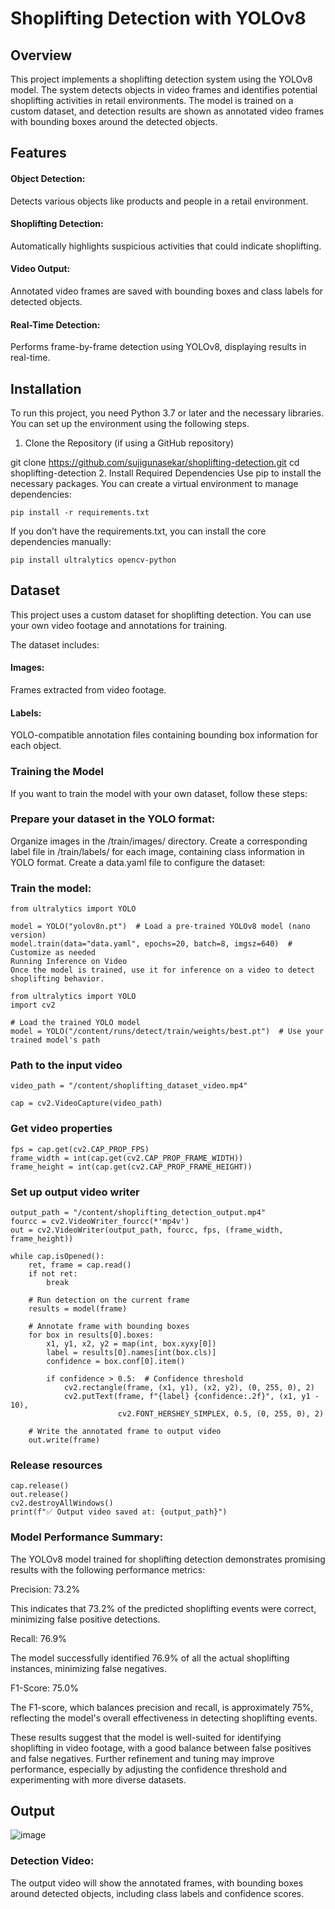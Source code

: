 # Shoplifting Detection with YOLOv8

## Overview
This project implements a shoplifting detection system using the YOLOv8 model. The system detects objects in video frames and identifies potential shoplifting activities in retail environments. The model is trained on a custom dataset, and detection results are shown as annotated video frames with bounding boxes around the detected objects.
## Features
#### Object Detection: 
Detects various objects like products and people in a retail environment.
#### Shoplifting Detection:
Automatically highlights suspicious activities that could indicate shoplifting.
#### Video Output: 
Annotated video frames are saved with bounding boxes and class labels for detected objects.
#### Real-Time Detection:
Performs frame-by-frame detection using YOLOv8, displaying results in real-time.
## Installation
To run this project, you need Python 3.7 or later and the necessary libraries. You can set up the environment using the following steps.

1. Clone the Repository (if using a GitHub repository)

git clone https://github.com/sujigunasekar/shoplifting-detection.git
cd shoplifting-detection
2. Install Required Dependencies
Use pip to install the necessary packages. You can create a virtual environment to manage dependencies:
```
pip install -r requirements.txt
```
If you don’t have the requirements.txt, you can install the core dependencies manually:
```
pip install ultralytics opencv-python
```
## Dataset
This project uses a custom dataset for shoplifting detection. You can use your own video footage and annotations for training.

The dataset includes:

#### Images: 
Frames extracted from video footage.
#### Labels:
YOLO-compatible annotation files containing bounding box information for each object.
### Training the Model
If you want to train the model with your own dataset, follow these steps:

### Prepare your dataset in the YOLO format:

Organize images in the /train/images/ directory.
Create a corresponding label file in /train/labels/ for each image, containing class information in YOLO format.
Create a data.yaml file to configure the dataset:

### Train the model:
```
from ultralytics import YOLO

model = YOLO("yolov8n.pt")  # Load a pre-trained YOLOv8 model (nano version)
model.train(data="data.yaml", epochs=20, batch=8, imgsz=640)  # Customize as needed
Running Inference on Video
Once the model is trained, use it for inference on a video to detect shoplifting behavior.

from ultralytics import YOLO
import cv2

# Load the trained YOLO model
model = YOLO("/content/runs/detect/train/weights/best.pt")  # Use your trained model's path
```
### Path to the input video
```
video_path = "/content/shoplifting_dataset_video.mp4"

cap = cv2.VideoCapture(video_path)
```
### Get video properties
```
fps = cap.get(cv2.CAP_PROP_FPS)
frame_width = int(cap.get(cv2.CAP_PROP_FRAME_WIDTH))
frame_height = int(cap.get(cv2.CAP_PROP_FRAME_HEIGHT))
```
### Set up output video writer
```
output_path = "/content/shoplifting_detection_output.mp4"
fourcc = cv2.VideoWriter_fourcc(*'mp4v')
out = cv2.VideoWriter(output_path, fourcc, fps, (frame_width, frame_height))

while cap.isOpened():
    ret, frame = cap.read()
    if not ret:
        break

    # Run detection on the current frame
    results = model(frame)

    # Annotate frame with bounding boxes
    for box in results[0].boxes:
        x1, y1, x2, y2 = map(int, box.xyxy[0])
        label = results[0].names[int(box.cls)]
        confidence = box.conf[0].item()

        if confidence > 0.5:  # Confidence threshold
            cv2.rectangle(frame, (x1, y1), (x2, y2), (0, 255, 0), 2)
            cv2.putText(frame, f"{label} {confidence:.2f}", (x1, y1 - 10),
                        cv2.FONT_HERSHEY_SIMPLEX, 0.5, (0, 255, 0), 2)

    # Write the annotated frame to output video
    out.write(frame)
```
### Release resources
```
cap.release()
out.release()
cv2.destroyAllWindows()
print(f"✅ Output video saved at: {output_path}")
```

### Model Performance Summary:
The YOLOv8 model trained for shoplifting detection demonstrates promising results with the following performance metrics:

Precision: 73.2%

This indicates that 73.2% of the predicted shoplifting events were correct, minimizing false positive detections.

Recall: 76.9%

The model successfully identified 76.9% of all the actual shoplifting instances, minimizing false negatives.

F1-Score: 75.0%

The F1-score, which balances precision and recall, is approximately 75%, reflecting the model's overall effectiveness in detecting shoplifting events.


These results suggest that the model is well-suited for identifying shoplifting in video footage, with a good balance between false positives and false negatives. Further refinement and tuning may improve performance, especially by adjusting the confidence threshold and experimenting with more diverse datasets.
## Output
![image](https://github.com/user-attachments/assets/9fb86b77-a972-441f-be50-f010de2f3761)

### Detection Video: 
The output video will show the annotated frames, with bounding boxes around detected objects, including class labels and confidence scores.




